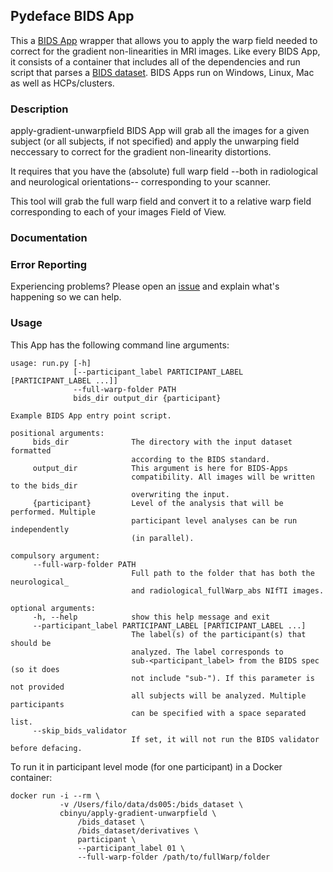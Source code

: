 ## Pydeface BIDS App
This a [BIDS App](https://bids-apps.neuroimaging.io) wrapper that
allows you to apply the warp field needed to correct for the gradient
non-linearities in MRI images.
Like every BIDS App, it consists of a container that includes all of the dependencies and run script that parses a [BIDS dataset](http://bids.neuroimaging.io).
BIDS Apps run on Windows, Linux, Mac as well as HCPs/clusters.


### Description
apply-gradient-unwarpfield BIDS App will grab all the images for a
given subject (or all subjects, if not specified) and apply the
unwarping field neccessary to correct for the gradient non-linearity
distortions.

It requires that you have the (absolute) full warp field --both in
radiological and neurological orientations-- corresponding to your
scanner.

This tool will grab the full warp field and convert it to a relative
warp field corresponding to each of your images Field of View.



### Documentation

### Error Reporting
Experiencing problems? Please open an [issue](http://github.com/cbinyu/apply-gradient-unwarpfield/issues/new) and explain what's happening so we can help.

### Usage
This App has the following command line arguments:

    usage: run.py [-h]
                  [--participant_label PARTICIPANT_LABEL [PARTICIPANT_LABEL ...]]
                  --full-warp-folder PATH
                  bids_dir output_dir {participant}

    Example BIDS App entry point script.

    positional arguments:
         bids_dir              The directory with the input dataset formatted
                               according to the BIDS standard.
         output_dir            This argument is here for BIDS-Apps
                               compatibility. All images will be written to the bids_dir
                               overwriting the input.
         {participant}         Level of the analysis that will be performed. Multiple
                               participant level analyses can be run independently
                               (in parallel).

    compulsory argument:
         --full-warp-folder PATH
                               Full path to the folder that has both the neurological_
                               and radiological_fullWarp_abs NIfTI images.

    optional arguments:
         -h, --help            show this help message and exit
         --participant_label PARTICIPANT_LABEL [PARTICIPANT_LABEL ...]
                               The label(s) of the participant(s) that should be
                               analyzed. The label corresponds to
                               sub-<participant_label> from the BIDS spec (so it does
                               not include "sub-"). If this parameter is not provided
                               all subjects will be analyzed. Multiple participants
                               can be specified with a space separated list.
         --skip_bids_validator
                               If set, it will not run the BIDS validator before defacing.

To run it in participant level mode (for one participant) in a Docker container:

    docker run -i --rm \
               -v /Users/filo/data/ds005:/bids_dataset \
               cbinyu/apply-gradient-unwarpfield \
                   /bids_dataset \
                   /bids_dataset/derivatives \
                   participant \
                   --participant_label 01 \
                   --full-warp-folder /path/to/fullWarp/folder

